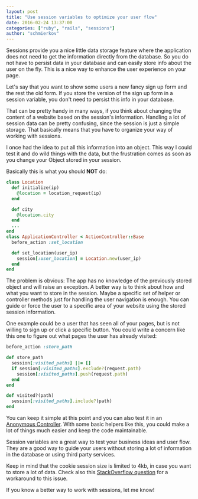 ```yaml
---
layout: post
title: "Use session variables to optimize your user flow"
date: 2016-02-24 13:37:00
categories: ["ruby", "rails", "sessions"]
author: "schmierkov"
---
```


Sessions provide you a nice little data storage feature where the application does not need to get the information directly from the database. So you do not have to persist data in your database and can easily store info about the user on the fly. This is a nice way to enhance the user experience on your page.

Let's say that you want to show some users a new fancy sign up form and the rest the old form. If you store the version of the sign up form in a session variable, you don't need to persist this info in your database.

<!--more-->

That can be pretty handy in many ways, if you think about changing the content of a website based on the session's information. Handling a lot of session data can be pretty confusing, since the session is just a simple storage. That basically means that you have to organize your way of working with sessions.

I once had the idea to put all this information into an object. This way I could test it and do wild things with the data, but the frustration comes as soon as you change your Object stored in your session.

Basically this is what you should **NOT** do:

```ruby
class Location
  def initialize(ip)
    @location = location_request(ip)  
  end

  def city
    @location.city
  end
  ...
end
class ApplicationController < ActionController::Base
  before_action :set_location

  def set_location(user_ip)
    session[:user_location] = Location.new(user_ip)
  end
end
```

The problem is obvious: The app has no knowledge of the previously stored object and will raise an exception. A better way is to think about how and what you want to store in the session. Maybe a specific set of helper or controller methods just for handling the user navigation is enough. You can guide or force the user to a specific area of your website using the stored session information.

One example could be a user that has seen all of your pages, but is not willing to sign up or click a specific button. You could write a concern like this one to figure out what pages the user has already visited:

```ruby
before_action :store_path

def store_path
  session[:visited_paths] ||= []
  if session[:visited_paths].exclude?(request.path)
    session[:visited_paths].push(request.path)
  end
end

def visited?(path)
  session[:visited_paths].include?(path)
end
```

You can keep it simple at this point and you can also test it in an [Anonymous Controller](https://relishapp.com/rspec/rspec-rails/docs/controller-specs/anonymous-controller). With some basic helpers like this, you could make a lot of things much easier and keep the code maintainable.

Session variables are a great way to test your business ideas and user flow. They are a good way to guide your users without storing a lot of information in the database or using third party services.

Keep in mind that the cookie session size is limited to 4kb, in case you want to store a lot of data. Check also this [StackOverflow question](http://stackoverflow.com/questions/9473808/cookie-overflow-in-rails-application) for a workaround to this issue.

If you know a better way to work with sessions, let me know!

